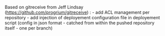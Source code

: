 Based on gitreceive from Jeff Lindsay (https://github.com/progrium/gitreceive) :
	- add ACL management per repository
	- add injection of deployement configuration file in deployement script (config in json format - catched from within the pushed repository itself - one per branch)
	  



